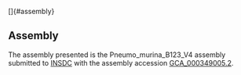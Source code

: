 []{#assembly}

Assembly
--------

The assembly presented is the Pneumo\_murina\_B123\_V4 assembly
submitted to [INSDC](http://www.insdc.org) with the assembly accession
[GCA\_000349005.2](http://www.ebi.ac.uk/ena/data/view/GCA_000349005.2).
